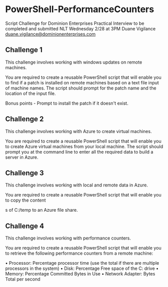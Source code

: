 # PowerShell-PerformanceCounters
Script Challenge for Dominion Enterprises
Practical Interview to be completed and submitted NLT Wednesday 2/28 at 3PM
Duane Vigilance <duane.vigilance@dominionenterprises.com>

Challenge 1
-----------
This challenge involves working with windows updates on remote machines. 

You are required to create a reusable PowerShell script that will enable you to find if a patch is installed on remote machines based on a text file input of machine names. The script should prompt for the patch name and the location of the input file.

Bonus points - Prompt to install the patch if it doesn't exist.

Challenge 2
-----------
This challenge involves working with Azure to create virtual machines. 

You are required to create a reusable PowerShell script that will enable you to create Azure virtual machines from your local machine. The script should prompt you at the command line to enter all the required data to build a server in Azure.

Challenge 3
-----------
This challenge involves working with local and remote data in Azure. 

You are required to create a reusable PowerShell script that will enable you to copy the content

​​s of C:/temp to an Azure file share.

Challenge 4
-----------
This challenge involves working with performance counters. 

You are required to create a reusable PowerShell script that will enable you to retrieve the following performance counters from a remote machine:

• Processor: Percentage processor time (use the total if there are multiple processors in the system)
• Disk: Percentage Free space of the C: drive
• Memory: Percentage Committed Bytes in Use
• Network Adapter: Bytes Total per second 

